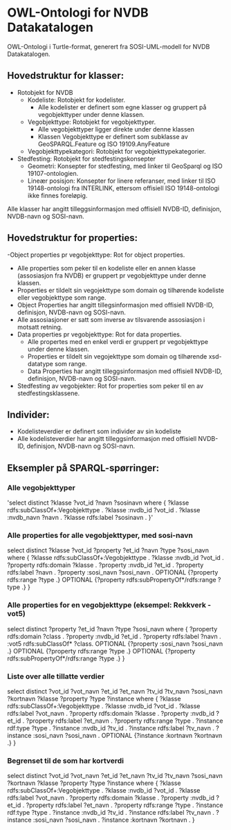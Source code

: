 # OWL-Ontologi for NVDB Datakatalogen

OWL-Ontologi i Turtle-format, generert fra SOSI-UML-modell for NVDB Datakatalogen. 

## Hovedstruktur for klasser:
- Rotobjekt for NVDB
  - Kodeliste: Rotobjekt for kodelister. 
    - Alle kodelister er definert som egne klasser og gruppert på vegobjekttyper under denne klassen.
  - Vegobjekttype: Rotobjekt for vegobjekttyper. 
    - Alle vegobjekttyper ligger direkte under denne klassen
    - Klassen Vegobjekttype er definert som subklasse av GeoSPARQL.Feature og ISO 19109.AnyFeature
  - Vegobjekttypekategori: Rotobjekt for vegobjekttypekategorier. 	
- Stedfesting: Rotobjekt for stedfestingskonsepter
  - Geometri: Konsepter for stedfesting, med linker til GeoSparql og ISO 19107-ontologien.
  - Lineær posisjon: Konsepter for linere referanser, med linker til ISO 19148-ontologi fra INTERLINK, ettersom offisiell ISO 19148-ontologi ikke finnes foreløpig. 

Alle klasser har angitt tilleggsinformasjon med offisiell NVDB-ID, definisjon, NVDB-navn og SOSI-navn. 

## Hovedstruktur for properties:
-Object properties pr vegobjekttype: Rot for object properties. 
  - Alle properties som peker til en kodeliste eller en annen klasse (assosiasjon fra NVDB) er gruppert pr vegobjekttype under denne klassen. 
  - Properties er tildelt sin vegojekttype som domain og tilhørende kodeliste eller vegobjekttype som range. 
  - Object Properties har angitt tillegsinformasjon med offisiell NVDB-ID, definisjon, NVDB-navn og SOSI-navn.  
  - Alle assosiasjoner er satt som inverse av tilsvarende assosiasjon i motsatt retning. 
- Data properties pr vegobjekttype: Rot for data properties. 
  - Alle propertes med en enkel verdi er gruppert pr vegobjekttype under denne klassen. 
  - Properties er tildelt sin vegojekttype som domain og tilhørende xsd-datatype som range. 
  - Data Properties har angitt tilleggsinformasjon med offisiell NVDB-ID, definisjon, NVDB-navn og SOSI-navn.  
- Stedfesting av vegobjekter: Rot for properties som peker til en av stedfestingsklassene.

## Individer:
 - Kodelisteverdier er definert som individer av sin kodeliste
 - Alle kodelisteverdier har angitt tilleggsinformasjon med offisiell NVDB-ID, definisjon, NVDB-navn og SOSI-navn.  
  
## Eksempler på SPARQL-spørringer:
### Alle vegobjekttyper
'select distinct ?klasse ?vot_id ?navn ?sosinavn
where
{
	?klasse rdfs:subClassOf+:Vegobjekttype .
	?klasse :nvdb_id ?vot_id .
	?klasse :nvdb_navn ?navn .
	?klasse rdfs:label ?sosinavn .
}'

### Alle properties for alle vegobjekttyper, med sosi-navn
select distinct ?klasse ?vot_id ?property ?et_id ?navn ?type ?sosi_navn
where
{
    ?klasse rdfs:subClassOf+:Vegobjekttype .
    ?klasse :nvdb_id ?vot_id .
    ?property rdfs:domain ?klasse .
    ?property :nvdb_id ?et_id .
    ?property rdfs:label ?navn .
    ?property :sosi_navn ?sosi_navn .
    OPTIONAL {?property rdfs:range ?type .}
    OPTIONAL {?property rdfs:subPropertyOf*/rdfs:range ?type .}
}

### Alle properties for en vegobjekttype (eksempel: Rekkverk - vot5)
select distinct ?property ?et_id ?navn ?type ?sosi_navn
where
{
    ?property rdfs:domain ?class .
    ?property :nvdb_id ?et_id .
    ?property rdfs:label ?navn .
   :vot5 rdfs:subClassOf* ?class.
    OPTIONAL {?property :sosi_navn ?sosi_navn .}
    OPTIONAL {?property rdfs:range ?type .}
    OPTIONAL {?property rdfs:subPropertyOf*/rdfs:range ?type .}
}

### Liste over alle tillatte verdier
select distinct ?vot_id ?vot_navn ?et_id ?et_navn ?tv_id ?tv_navn ?sosi_navn ?kortnavn ?klasse ?property ?type ?instance 
where
{
   ?klasse rdfs:subClassOf+:Vegobjekttype .
   ?klasse :nvdb_id ?vot_id .
   ?klasse rdfs:label ?vot_navn .
   ?property rdfs:domain ?klasse .
    ?property :nvdb_id ?et_id .
    ?property rdfs:label ?et_navn .
    ?property rdfs:range ?type .
    ?instance rdf:type ?type .
    ?instance :nvdb_id ?tv_id .
    ?instance  rdfs:label ?tv_navn .
    ?instance :sosi_navn ?sosi_navn .
	OPTIONAL {?instance :kortnavn ?kortnavn .}
}

### Begrenset til de som har kortverdi
select distinct ?vot_id ?vot_navn ?et_id ?et_navn ?tv_id ?tv_navn ?sosi_navn ?kortnavn ?klasse ?property ?type ?instance 
where
{
   ?klasse rdfs:subClassOf+:Vegobjekttype .
   ?klasse :nvdb_id ?vot_id .
   ?klasse rdfs:label ?vot_navn .
   ?property rdfs:domain ?klasse .
   ?property :nvdb_id ?et_id .
   ?property rdfs:label ?et_navn .
   ?property rdfs:range ?type .
   ?instance rdf:type ?type .
   ?instance :nvdb_id ?tv_id .
   ?instance  rdfs:label ?tv_navn .
   ?instance :sosi_navn ?sosi_navn .
   ?instance :kortnavn ?kortnavn .
}
